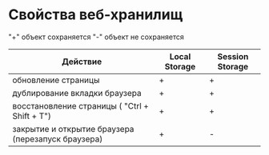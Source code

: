 # Свойства веб-хранилищ

"+" объект сохраняется
"-" объект не сохраняется

| Действие                                                                         | Local Storage |  Session Storage|
|----------------------------------------------------------------------------------|---------------|-----------------|
| обновление страницы                                                              | +             | +               |
| дублирование вкладки браузера                                                    | +             | +               |
| восстановление страницы ( "Ctrl + Shift + T")                                    | +             | +               |
| закрытие и открытие браузера (перезапуск браузера)                               | +             | -               |
